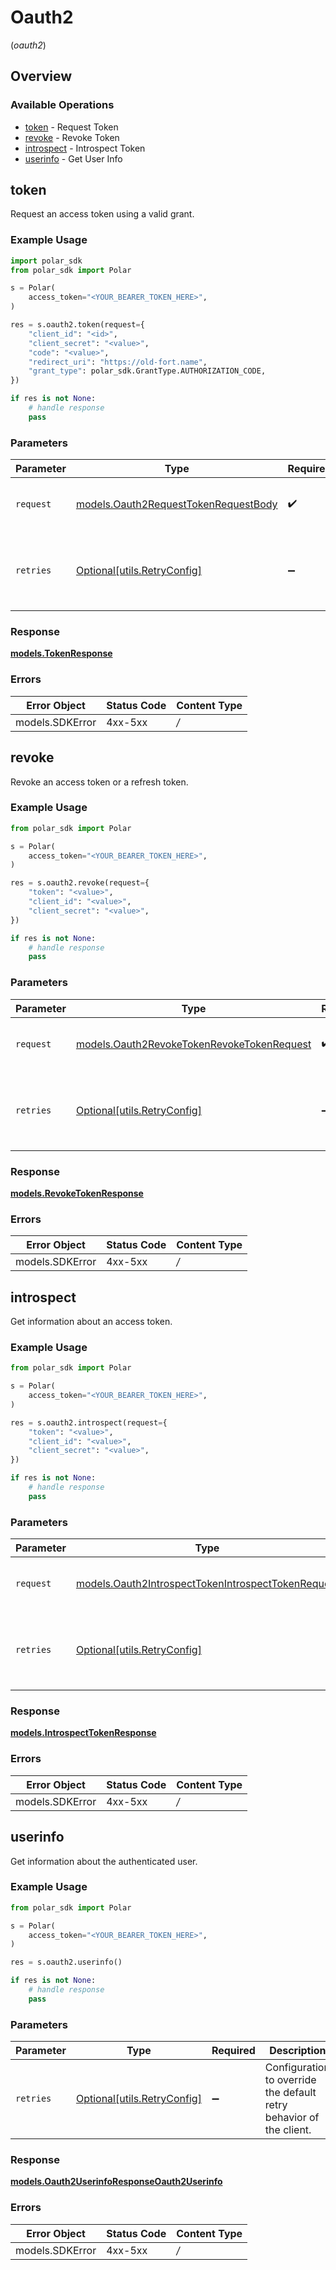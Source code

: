 # Oauth2
(*oauth2*)

## Overview

### Available Operations

* [token](#token) - Request Token
* [revoke](#revoke) - Revoke Token
* [introspect](#introspect) - Introspect Token
* [userinfo](#userinfo) - Get User Info

## token

Request an access token using a valid grant.

### Example Usage

```python
import polar_sdk
from polar_sdk import Polar

s = Polar(
    access_token="<YOUR_BEARER_TOKEN_HERE>",
)

res = s.oauth2.token(request={
    "client_id": "<id>",
    "client_secret": "<value>",
    "code": "<value>",
    "redirect_uri": "https://old-fort.name",
    "grant_type": polar_sdk.GrantType.AUTHORIZATION_CODE,
})

if res is not None:
    # handle response
    pass

```

### Parameters

| Parameter                                                                             | Type                                                                                  | Required                                                                              | Description                                                                           |
| ------------------------------------------------------------------------------------- | ------------------------------------------------------------------------------------- | ------------------------------------------------------------------------------------- | ------------------------------------------------------------------------------------- |
| `request`                                                                             | [models.Oauth2RequestTokenRequestBody](../../models/oauth2requesttokenrequestbody.md) | :heavy_check_mark:                                                                    | The request object to use for the request.                                            |
| `retries`                                                                             | [Optional[utils.RetryConfig]](../../models/utils/retryconfig.md)                      | :heavy_minus_sign:                                                                    | Configuration to override the default retry behavior of the client.                   |

### Response

**[models.TokenResponse](../../models/tokenresponse.md)**

### Errors

| Error Object    | Status Code     | Content Type    |
| --------------- | --------------- | --------------- |
| models.SDKError | 4xx-5xx         | */*             |


## revoke

Revoke an access token or a refresh token.

### Example Usage

```python
from polar_sdk import Polar

s = Polar(
    access_token="<YOUR_BEARER_TOKEN_HERE>",
)

res = s.oauth2.revoke(request={
    "token": "<value>",
    "client_id": "<value>",
    "client_secret": "<value>",
})

if res is not None:
    # handle response
    pass

```

### Parameters

| Parameter                                                                                         | Type                                                                                              | Required                                                                                          | Description                                                                                       |
| ------------------------------------------------------------------------------------------------- | ------------------------------------------------------------------------------------------------- | ------------------------------------------------------------------------------------------------- | ------------------------------------------------------------------------------------------------- |
| `request`                                                                                         | [models.Oauth2RevokeTokenRevokeTokenRequest](../../models/oauth2revoketokenrevoketokenrequest.md) | :heavy_check_mark:                                                                                | The request object to use for the request.                                                        |
| `retries`                                                                                         | [Optional[utils.RetryConfig]](../../models/utils/retryconfig.md)                                  | :heavy_minus_sign:                                                                                | Configuration to override the default retry behavior of the client.                               |

### Response

**[models.RevokeTokenResponse](../../models/revoketokenresponse.md)**

### Errors

| Error Object    | Status Code     | Content Type    |
| --------------- | --------------- | --------------- |
| models.SDKError | 4xx-5xx         | */*             |


## introspect

Get information about an access token.

### Example Usage

```python
from polar_sdk import Polar

s = Polar(
    access_token="<YOUR_BEARER_TOKEN_HERE>",
)

res = s.oauth2.introspect(request={
    "token": "<value>",
    "client_id": "<value>",
    "client_secret": "<value>",
})

if res is not None:
    # handle response
    pass

```

### Parameters

| Parameter                                                                                                         | Type                                                                                                              | Required                                                                                                          | Description                                                                                                       |
| ----------------------------------------------------------------------------------------------------------------- | ----------------------------------------------------------------------------------------------------------------- | ----------------------------------------------------------------------------------------------------------------- | ----------------------------------------------------------------------------------------------------------------- |
| `request`                                                                                                         | [models.Oauth2IntrospectTokenIntrospectTokenRequest](../../models/oauth2introspecttokenintrospecttokenrequest.md) | :heavy_check_mark:                                                                                                | The request object to use for the request.                                                                        |
| `retries`                                                                                                         | [Optional[utils.RetryConfig]](../../models/utils/retryconfig.md)                                                  | :heavy_minus_sign:                                                                                                | Configuration to override the default retry behavior of the client.                                               |

### Response

**[models.IntrospectTokenResponse](../../models/introspecttokenresponse.md)**

### Errors

| Error Object    | Status Code     | Content Type    |
| --------------- | --------------- | --------------- |
| models.SDKError | 4xx-5xx         | */*             |


## userinfo

Get information about the authenticated user.

### Example Usage

```python
from polar_sdk import Polar

s = Polar(
    access_token="<YOUR_BEARER_TOKEN_HERE>",
)

res = s.oauth2.userinfo()

if res is not None:
    # handle response
    pass

```

### Parameters

| Parameter                                                           | Type                                                                | Required                                                            | Description                                                         |
| ------------------------------------------------------------------- | ------------------------------------------------------------------- | ------------------------------------------------------------------- | ------------------------------------------------------------------- |
| `retries`                                                           | [Optional[utils.RetryConfig]](../../models/utils/retryconfig.md)    | :heavy_minus_sign:                                                  | Configuration to override the default retry behavior of the client. |

### Response

**[models.Oauth2UserinfoResponseOauth2Userinfo](../../models/oauth2userinforesponseoauth2userinfo.md)**

### Errors

| Error Object    | Status Code     | Content Type    |
| --------------- | --------------- | --------------- |
| models.SDKError | 4xx-5xx         | */*             |
